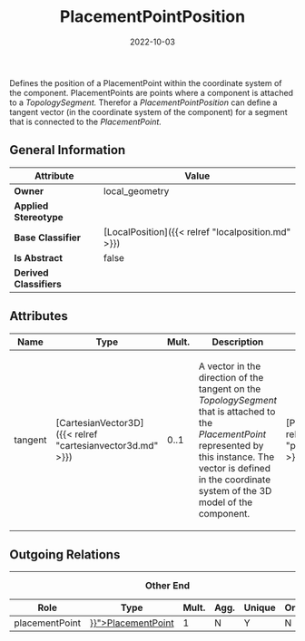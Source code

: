 ﻿---
title: PlacementPointPosition
toc: false
type: specs
date: "2022-10-03"
draft: false
specification: VEC
version: 2.0.1
documentType: "Recommendation"
elementType: Class
classes:
  - PlacementPointPosition
menu_name: vec-2.0.1
---
<p> Defines the position of a PlacementPoint within the coordinate system of the component. PlacementPoints are points where a component is attached to a <i>TopologySegment. </i>Therefor a <i>PlacementPointPosition</i> can define a tangent vector (in the coordinate system of the component) for a segment that is connected to the <i>PlacementPoint.</i>      </p>

## General Information

| Attribute               | Value |
|-------------------------|-------|
| **Owner**               | local_geometry |
| **Applied Stereotype**  |   |
| **Base Classifier**     | [LocalPosition]({{< relref "localposition.md" >}})<br/>  |
| **Is Abstract**         | false |
| **Derived Classifiers** |   |

## Attributes
|  Name  |  Type  |  Mult.  |  Description  |  Owning Classifier  |
|--------|--------|---------|---------------|--------------|
|tangent| [CartesianVector3D]({{< relref "cartesianvector3d.md" >}}) | 0..1 | <p> A vector in the direction of the tangent on the <i>TopologySegment</i> that is attached to the <i>PlacementPoint</i> represented by this instance. The vector is defined in the coordinate system of the 3D model of the component.      </p> | [PlacementPointPosition]({{< relref "placementpointposition.md" >}}) |

## Outgoing Relations
<table>
    <thead>
        <tr>
           <th colspan="6">Other End</th>
           <th colspan="1">This End</th>
           <th colspan="1">General</th>
        </tr>
        <tr>
           <th>Role</th>
           <th>Type</th>
           <th>Mult.</th>
           <th>Agg.</th>
           <th>Unique</th>
           <th>Ordered</th>
           <th>Mult.</th>
           <th>Description</th>
        </tr>
    <thead>
    <tbody>
    <tr>
        <td>placementPoint</td>
        <td><a href="{{< relref "placementpoint.md" >}}">PlacementPoint</a></td>
        <td>1</td>
        <td>N</td>
        <td>Y</td>
        <td>N</td>
        <td>0..*</td>
        <td></td>
    </tr>
    </tbody>
</table>




